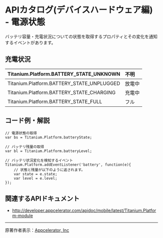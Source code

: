 # APIカタログ(デバイスハードウェア編) - 電源状態 #
バッテリ容量・充電状況についての状態を取得するプロパティとその変化を通知するイベントがあります。

## 充電状況 ##
|Titanium.Platform.BATTERY\_STATE\_UNKNOWN|不明|
|:----------------------------------------|:-|
|Titanium.Platform.BATTERY\_STATE\_UNPLUGGED|放電中|
|Titanium.Platform.BATTERY\_STATE\_CHARGING|充電中|
|Titanium.Platform.BATTERY\_STATE\_FULL   |フル|

## コード例・解説 ##
```
// 電源状態の取得
var bs = Titanium.Platform.batteryState;

// バッテリ残量の取得
var bl = Titanium.Platform.batteryLevel;

// バッテリ状況変化を検知するイベント
Titanium.Platform.addEventListener('battery', function(e){
    // 状態と残量が以下のように返されます。
    var state = e.state;
    var level = e.level;
});
```

## 関連するAPIドキュメント ##
  * http://developer.appcelerator.com/apidoc/mobile/latest/Titanium.Platform-module


---

原著作者表示：[Appcelerator, Inc](http://www.appcelerator.com/)